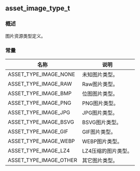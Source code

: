 ## asset\_image\_type\_t
### 概述
图片资源类型定义。
### 常量
<p id="asset_image_type_t_consts">

| 名称 | 说明 | 
| -------- | ------- | 
| ASSET\_TYPE\_IMAGE\_NONE | 未知图片类型。 |
| ASSET\_TYPE\_IMAGE\_RAW | Raw图片类型。 |
| ASSET\_TYPE\_IMAGE\_BMP | 位图图片类型。 |
| ASSET\_TYPE\_IMAGE\_PNG | PNG图片类型。 |
| ASSET\_TYPE\_IMAGE\_JPG | JPG图片类型。 |
| ASSET\_TYPE\_IMAGE\_BSVG | BSVG图片类型。 |
| ASSET\_TYPE\_IMAGE\_GIF | GIF图片类型。 |
| ASSET\_TYPE\_IMAGE\_WEBP | WEBP图片类型。 |
| ASSET\_TYPE\_IMAGE\_LZ4 | LZ4压缩的图片类型。 |
| ASSET\_TYPE\_IMAGE\_OTHER | 其它图片类型。 |
